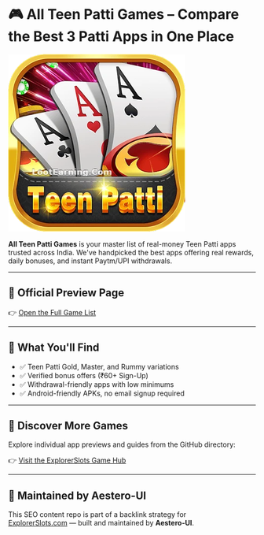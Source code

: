 # 🎮 All Teen Patti Games – Compare the Best 3 Patti Apps in One Place

[![All Teen Patti Games](https://raw.githubusercontent.com/Aestero-UI/all-teen-patti/main/all-teen-patti.webp)](https://www.explorerslots.com/preview.html?slug=All-Teen-Patti)

**All Teen Patti Games** is your master list of real-money Teen Patti apps trusted across India. We've handpicked the best apps offering real rewards, daily bonuses, and instant Paytm/UPI withdrawals.

---

## 🔗 Official Preview Page

👉 [Open the Full Game List](https://www.explorerslots.com/preview.html?slug=All-Teen-Patti)

---

## 🧩 What You'll Find

- ✅ Teen Patti Gold, Master, and Rummy variations  
- ✅ Verified bonus offers (₹60+ Sign-Up)  
- ✅ Withdrawal-friendly apps with low minimums  
- ✅ Android-friendly APKs, no email signup required

---

## 🔎 Discover More Games

Explore individual app previews and guides from the GitHub directory:

👉 [Visit the ExplorerSlots Game Hub](https://aestero-ui.github.io/games/)

---

## 👤 Maintained by Aestero-UI

This SEO content repo is part of a backlink strategy for  
[ExplorerSlots.com](https://www.explorerslots.com) — built and maintained by **Aestero-UI**.
